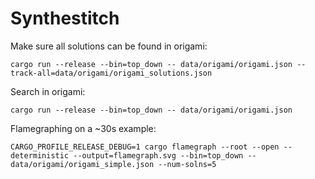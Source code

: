 # Synthestitch


Make sure all solutions can be found in origami:
```
cargo run --release --bin=top_down -- data/origami/origami.json --track-all=data/origami/origami_solutions.json
```

Search in origami:
```
cargo run --release --bin=top_down -- data/origami/origami.json
```

Flamegraphing on a ~30s example:
```
CARGO_PROFILE_RELEASE_DEBUG=1 cargo flamegraph --root --open --deterministic --output=flamegraph.svg --bin=top_down -- data/origami/origami_simple.json --num-solns=5
```
